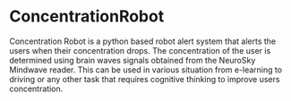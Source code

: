 # ConcentrationRobot
Concentration Robot is a python based robot alert system that alerts the users when their concentration drops. The concentration of the user is determined using brain waves signals obtained from the NeuroSky Mindwave reader. This can be used in various situation from e-learning to driving or any other task that requires cognitive thinking to improve users concentration.
